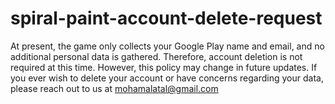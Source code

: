 # spiral-paint-account-delete-request
At present, the game only collects your Google Play name and email, and no additional personal data is gathered. Therefore, account deletion is not required at this time.
However, this policy may change in future updates. If you ever wish to delete your account or have concerns regarding your data, please reach out to us at mohamalatal@gmail.com
